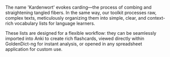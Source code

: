 The name 'Kardenwort' evokes carding—the process of combing and straightening tangled fibers. In the same way, our toolkit processes raw, complex texts, meticulously organizing them into simple, clear, and context-rich vocabulary lists for language learners.

These lists are designed for a flexible workflow: they can be seamlessly imported into Anki to create rich flashcards, viewed directly within GoldenDict-ng for instant analysis, or opened in any spreadsheet application for custom use.
